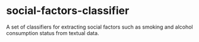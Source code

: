 # social-factors-classifier
A set of classifiers for extracting social factors such as smoking and alcohol consumption status from textual data.
